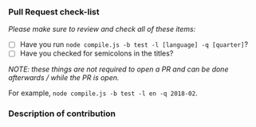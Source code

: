 ### Pull Request check-list

_Please make sure to review and check all of these items:_

- [ ] Have you run `node compile.js -b test -l [language] -q [quarter]`?
- [ ] Have you checked for semicolons in the titles?

_NOTE: these things are not required to open a PR and can be done
afterwards / while the PR is open._

For example, `node compile.js -b test -l en -q 2018-02`.

### Description of contribution
<!-- Please briefly describe the contribution. If you are adding new Sabbath School content, please mention the language, lesson in this format: language_code/quarterly_id/week_number. For example, en/2018-02/01, which corresponds to first week of second quarter of 2018 in English.
 -->
